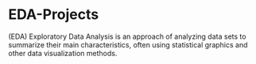 # EDA-Projects
(EDA) Exploratory Data Analysis is an approach of analyzing data sets to summarize their main characteristics, often using statistical graphics and other data visualization methods.
